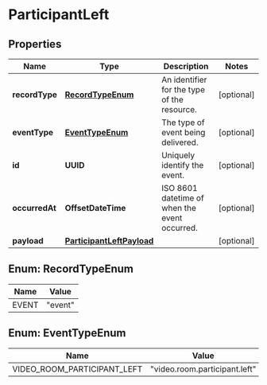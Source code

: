 

# ParticipantLeft


## Properties

Name | Type | Description | Notes
------------ | ------------- | ------------- | -------------
**recordType** | [**RecordTypeEnum**](#RecordTypeEnum) | An identifier for the type of the resource. |  [optional]
**eventType** | [**EventTypeEnum**](#EventTypeEnum) | The type of event being delivered. |  [optional]
**id** | **UUID** | Uniquely identify the event. |  [optional]
**occurredAt** | **OffsetDateTime** | ISO 8601 datetime of when the event occurred. |  [optional]
**payload** | [**ParticipantLeftPayload**](ParticipantLeftPayload.md) |  |  [optional]



## Enum: RecordTypeEnum

Name | Value
---- | -----
EVENT | &quot;event&quot;



## Enum: EventTypeEnum

Name | Value
---- | -----
VIDEO_ROOM_PARTICIPANT_LEFT | &quot;video.room.participant.left&quot;



